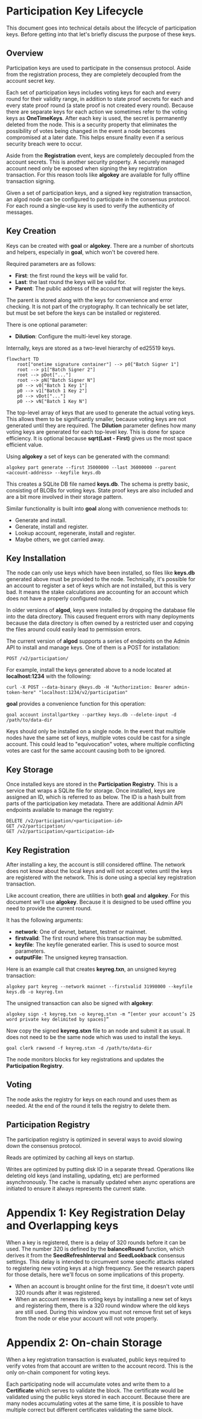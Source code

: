 # Participation Key Lifecycle

This document goes into technical details about the lifecycle of participation
keys. Before getting into that let's briefly discuss the purpose of these keys.

## Overview
Participation keys are used to participate in the consensus protocol. Aside
from the registration process, they are completely decoupled from the account
secret key.

Each set of participation keys includes voting keys for each and every round
for their validity range, in addition to state proof secrets for each and every
state proof round (a state proof is not created every round). Because there
are separate keys for each action we sometimes refer to the voting keys as
**OneTimeKeys**. After each key is used, the secret is permanently deleted from
the node. This is a security property that eliminates the possibility of votes
being changed in the event a node becomes compromised at a later date. This
helps ensure finality even if a serious security breach were to occur.

Aside from the **Registration** event, keys are completely decoupled from the
account secrets. This is another security property. A securely managed account
need only be exposed when signing the key registration transaction. For this
reason tools like **algokey** are available for fully offline transaction
signing.

Given a set of participation keys, and a signed key registration transaction,
an algod node can be configured to participate in the consensus protocol.
For each round a single-use key is used to verify the authenticity of messages.

## Key Creation

Keys can be created with **goal** or **algokey**. There are a number of
shortcuts and helpers, especially in **goal**, which won't be covered here.

Required parameters are as follows:
* **First**: the first round the keys will be valid for.
* **Last**: the last round the keys will be valid for.
* **Parent**: The public address of the account that will register the keys.

The parent is stored along with the keys for convenience and error checking.
It is not part of the cryptography. It can technically be set later, but must
be set before the keys can be installed or registered.

There is one optional parameter:
* **Dilution**: Configure the multi-level key storage.

Internally, keys are stored as a two-level hierarchy of ed25519 keys.

```mermaid
flowchart TD
    root["onetime signature container"] --> p0["Batch Signer 1"]
    root --> p1["Batch Signer 2"]
    root --> pDot["..."]
    root --> pN["Batch Signer N"]
    p0 --> v0["Batch 1 Key 1"]
    p0 --> v1["Batch 1 Key 2"]
    p0 --> vDot["..."]
    p0 --> vN["Batch 1 Key N"]
```

The top-level array of keys that are used to generate the actual voting keys.
This allows them to be significantly smaller, because voting keys are not
generated until they are required. The **Dilution** parameter defines how many
voting keys are generated for each top-level key. This is done for space
efficiency. It is optional because **sqrt(Last - First)** gives us the most
space efficient value.

Using **algokey** a set of keys can be generated with the command:
```
algokey part generate --first 35000000 --last 36000000 --parent <account-address> --keyfile keys.db
```

This creates a SQLite DB file named **keys.db**. The schema is pretty basic,
consisting of BLOBs for voting keys. State proof keys are also included and are
a bit more involved in their storage pattern.

Similar functionality is built into **goal** along with convenience methods to:
* Generate and install.
* Generate, install and register.
* Lookup account, regenerate, install and register.
* Maybe others, we got carried away.

## Key Installation

The node can only use keys which have been installed, so files like **keys.db**
generated above must be provided to the node. Technically, it's possible for
an account to register a set of keys which are not installed, but this is very
bad. It means the stake calculations are accounting for an account which does
not have a properly configured node.

In older versions of **algod**, keys were installed by dropping the database
file into the data directory. This caused frequent errors with many deployments
because the data directory is often owned by a restricted user and copying the
files around could easily lead to permission errors.

The current version of **algod** supports a series of endpoints on the Admin API
to install and manage keys. One of them is a POST for installation:

```
POST /v2/participation/
```

For example, install the keys generated above to a node located at **localhost:1234** with the following:
```
curl -X POST --data-binary @keys.db -H "Authorization: Bearer admin-token-here" "localhost:1234/v2/participation"
```

**goal** provides a convenience function for this operation:
```
goal account installpartkey --partkey keys.db --delete-input -d /path/to/data-dir
```

Keys should only be installed on a single node. In the event that multiple
nodes have the same set of keys, multiple votes could be cast for a single
account. This could lead to "equivocation" votes, where multiple conflicting
votes are cast for the same account causing both to be ignored.

## Key Storage

Once installed keys are stored in the **Participation Registry**. This is a
service that wraps a SQLite file for storage. Once installed, keys are assigned
an ID, which is referred to as **<participation-ID>** below. The ID is a hash
built from parts of the participation key metadata. There are additional Admin
API endpoints available to manage the registry:

```
DELETE /v2/participation/<participation-id>
GET /v2/participation/
GET /v2/participation/<participation-id>
```

## Key Registration

After installing a key, the account is still considered offline. The network
does not know about the local keys and will not accept votes until the keys are
registered with the network. This is done using a special key registration
transaction.

Like account creation, there are utilities in both **goal** and **algokey**.
For this document we'll use **algokey**. Because it is designed to be used offline
you need to provide the current round.

It has the following arguments:
* **network**: One of devnet, betanet, testnet or mainnet.
* **firstvalid**: The first round where this transaction may be submitted.
* **keyfile**: The keyfile generated earlier. This is used to source most parameters.
* **outputFile**: The unsigned keyreg transaction.

Here is an example call that creates **keyreg.txn**, an unsigned keyreg transaction:
```
algokey part keyreg --network mainnet --firstvalid 31998000 --keyfile keys.db -o keyreg.txn
```

The unsigned transaction can also be signed with **algokey**:
```
algokey sign -t keyreg.txn -o keyreg.stxn -m “[enter your account’s 25 word private key delimited by spaces]”
```

Now copy the signed **keyreg.stxn** file to an node and submit it as usual.
It does not need to be the same node which was used to install the keys.
```
goal clerk rawsend -f keyreg.stxn -d /path/to/data-dir
```

The node monitors blocks for key registrations and updates the **Participation Registry**.

## Voting

The node asks the registry for keys on each round and uses them as needed. At
the end of the round it tells the registry to delete them.

## Participation Registry

The participation registry is optimized in several ways to avoid slowing down
the consensus protocol.

Reads are optimized by caching all keys on startup.

Writes are optimized by putting disk IO in a separate thread. Operations like
deleting old keys (and installing, updating, etc) are performed asynchronously.
The cache is manually updated when async operations are initiated to ensure it
always represents the current state.

# Appendix 1: Key Registration Delay and Overlapping keys

When a key is registered, there is a delay of 320 rounds before it can be used.
The number 320 is defined by the **balanceRound** function, which derives it
from the **SeedRefreshInterval** and **SeedLookback** consensus settings.
This delay is intended to circumvent some specific attacks related to
registering new voting keys at a high frequency. See the research papers for
those details, here we'll focus on some implications of this property.

* When an account is brought online for the first time, it doesn't vote until
  320 rounds after it was registered.
* When an account renews its voting keys by installing a new set of keys and
  registering them, there is a 320 round window where the old keys are still
  used. During this window you must not remove first set of keys from the node
  or else your account will not vote properly.

# Appendix 2: On-chain Storage

When a key registration transaction is evaluated, public keys required to
verify votes from that account are written to the account record. This is the
only on-chain component for voting keys.

Each participating node will accumulate votes and write them to a
**Certificate** which serves to validate the block. The certificate would be
validated using the public keys stored in each account. Because there are many
nodes accumulating votes at the same time, it is possible to have multiple
correct but different certificates validating the same block.
